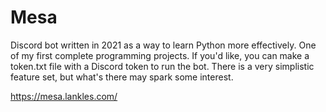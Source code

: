 # Mesa

Discord bot written in 2021 as a way to learn Python more effectively. One of my first complete programming projects. If you'd like, you can make a token.txt file with a Discord token to run the bot. There is a very simplistic feature set, but what's there may spark some interest.

https://mesa.lankles.com/

